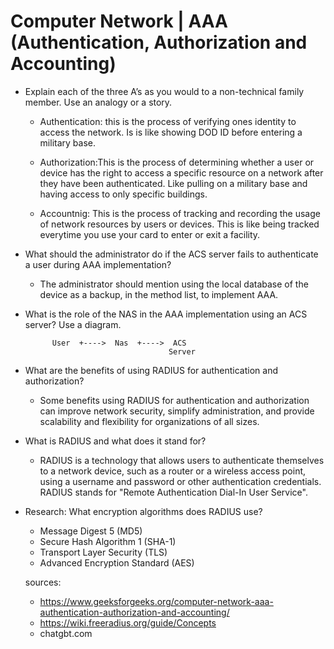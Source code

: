 # Computer Network | AAA (Authentication, Authorization and Accounting)

* Explain each of the three A’s as you would to a non-technical family member. Use an analogy or a story.

    - Authentication: this is the process of verifying ones identity to access the network.  Is is like showing DOD ID before entering a military base. 

    - Authorization:This is the process of determining whether a user or device has the right to access a specific resource on a network after they have been authenticated.  Like pulling on a military base and having access to only specific buildings. 

    - Accountnig: This is the process of tracking and recording the usage of network resources by users or devices.  This is like being tracked everytime you use your card to enter or exit a facility.   

* What should the administrator do if the ACS server fails to authenticate a user during AAA implementation?

    - The administrator should mention using the local database of the device as a backup, in the method list, to implement AAA.

* What is the role of the NAS in the AAA implementation using an ACS server? Use a diagram.

            User  +---->  Nas  +---->  ACS
                                      Server

* What are the benefits of using RADIUS for authentication and authorization?

    - Some benefits using RADIUS for authentication and authorization can improve network security, simplify administration, and provide scalability and flexibility for organizations of all sizes.

* What is RADIUS and what does it stand for?

    - RADIUS is a technology that allows users to authenticate themselves to a network device, such as a router or a wireless access point, using a username and password or other authentication credentials. RADIUS stands for "Remote Authentication Dial-In User Service".

* Research: What encryption algorithms does RADIUS use?

    - Message Digest 5 (MD5)
    - Secure Hash Algorithm 1 (SHA-1)
    - Transport Layer Security (TLS)
    - Advanced Encryption Standard (AES)

    sources: 
    * https://www.geeksforgeeks.org/computer-network-aaa-authentication-authorization-and-accounting/
    * https://wiki.freeradius.org/guide/Concepts
    * chatgbt.com
